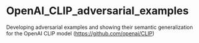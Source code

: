 # OpenAI_CLIP_adversarial_examples
Developing adversarial examples and showing their semantic generalization for the OpenAI CLIP model (https://github.com/openai/CLIP)

